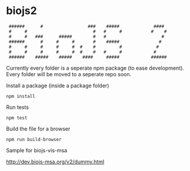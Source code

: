biojs2
======

```
 ######      #                 ###    #####             ####   
 #     #                         #   #     #           #    #  
 #     #   ###      #####        #   #                     #   
 ######      #     #     #       #    #####               #    
 #     #     #     #     #  #    #         #             #     
 #     #     #     #     #  #    #   #     #            #      
 ######    #####    #####    ####     #####            ######  
 ```

Currently every folder is a seperate npm package (to ease development). Every folder will be moved to a seperate repo soon.

Install a package (inside a package folder)

```
npm install
```


Run tests

```
npm test
```

Build the file for a browser

```
npm run build-browser
```




Sample for biojs-vis-msa

http://dev.biojs-msa.org/v2/dummy.html

